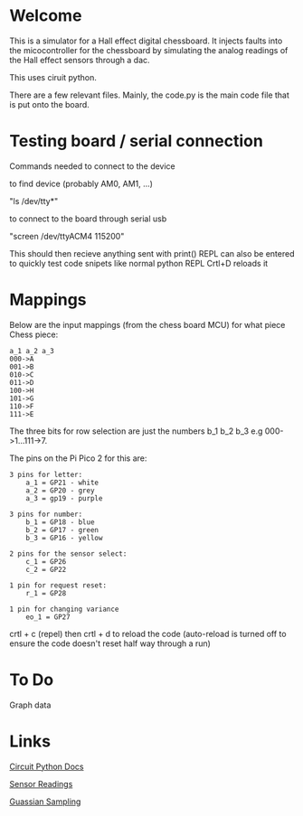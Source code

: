 # Welcome

This is a simulator for a Hall effect digital chessboard. It injects faults into the micocontroller for the chessboard by simulating the analog readings of the Hall effect sensors through a dac.

This uses ciruit python.

There are a few relevant files. Mainly, the code.py is the main code file that is put onto the board.

# Testing board / serial connection

Commands needed to connect to the device

to find device (probably AM0, AM1, ...)

"ls /dev/tty*"

to connect to the board through serial usb

"screen /dev/ttyACM4 115200"

This should then recieve anything sent with print()
REPL can also be entered to quickly test code snipets like normal python REPL
Crtl+D reloads it

# Mappings

Below are the input mappings (from the chess board MCU) for what piece
Chess piece:

    a_1 a_2 a_3
    000->A
    001->B
    010->C 
    011->D
    100->H
    101->G
    110->F
    111->E

The three bits for row selection are just the numbers b_1 b_2 b_3
e.g 000->1...111->7.


The pins on the Pi Pico 2 for this are:

    3 pins for letter:
        a_1 = GP21 - white
        a_2 = GP20 - grey
        a_3 = gp19 - purple

    3 pins for number:
        b_1 = GP18 - blue
        b_2 = GP17 - green
        b_3 = GP16 - yellow 

    2 pins for the sensor select: 
        c_1 = GP26
        c_2 = GP22
    
    1 pin for request reset:
        r_1 = GP28
        
    1 pin for changing variance 
        eo_1 = GP27
        
crtl + c (repel) then crtl + d to reload the code (auto-reload is turned off to ensure the code doesn't reset half way through a run)


# To Do
Graph data

# Links

[Circuit Python Docs](https://docs.circuitpython.org/en/latest/README.html)

[Sensor Readings](https://docs.google.com/spreadsheets/d/1cUmQfoy8K9V3ad0Eh1IIA8iruwVh9r83LEivc1fVg_w/edit?gid=0#gid=0)

[Guassian Sampling](https://orionrobots.co.uk/2022/10/23/gaussian-circuitpython.html)
